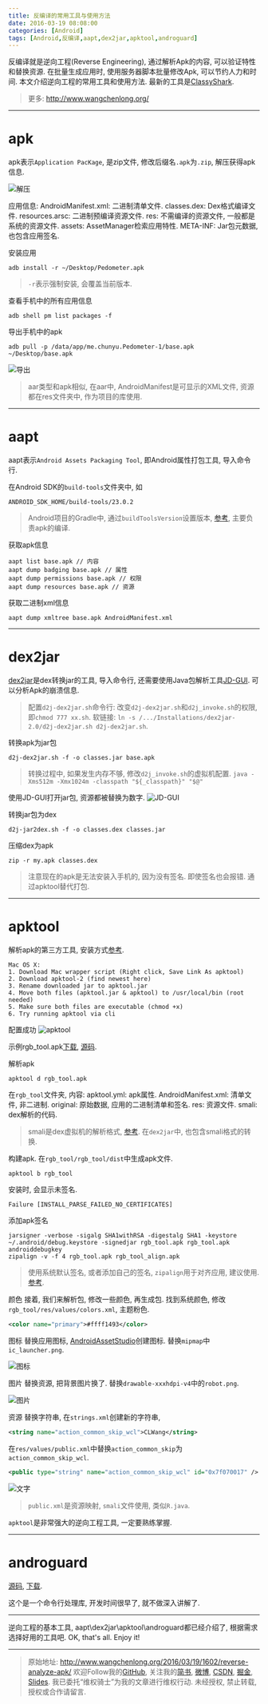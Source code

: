 ```yaml
---
title: 反编译的常用工具与使用方法
date: 2016-03-19 08:08:00
categories: [Android]
tags: [Android,反编译,aapt,dex2jar,apktool,androguard]
---
```


反编译就是逆向工程(Reverse Engineering), 通过解析Apk的内容, 可以验证特性和替换资源. 在批量生成应用时, 使用服务器脚本批量修改Apk, 可以节约人力和时间. 本文介绍逆向工程的常用工具和使用方法. 最新的工具是[ClassyShark](http://www.wangchenlong.org/2016/03/17/1602/analyze-app-framework/).

<!-- more -->
> 更多: http://www.wangchenlong.org/

---

# apk
apk表示``Application PacKage``, 是zip文件, 修改后缀名``.apk``为``.zip``, 解压获得apk信息.

![解压](reverse-analyze-apk/reverse-apk.png)

应用信息:
AndroidManifest.xml: 二进制清单文件.
classes.dex: Dex格式编译文件.
resources.arsc: 二进制预编译资源文件.
res: 不需编译的资源文件, 一般都是系统的资源文件.
assets: AssetManager检索应用特性.
META-INF: Jar包元数据, 也包含应用签名.

安装应用
```shell
adb install -r ~/Desktop/Pedometer.apk
```
> ``-r``表示强制安装, 会覆盖当前版本.

查看手机中的所有应用信息
```shell
adb shell pm list packages -f
```

导出手机中的apk
```shell
adb pull -p /data/app/me.chunyu.Pedometer-1/base.apk ~/Desktop/base.apk
```
![导出](reverse-analyze-apk/reverse-cmd.png)

> aar类型和apk相似, 在aar中, AndroidManifest是可显示的XML文件, 资源都在res文件夹中, 作为项目的库使用.

---

# aapt

aapt表示``Android Assets Packaging Tool``, 即Android属性打包工具, 导入命令行.

在Android SDK的``build-tools``文件夹中, 如
```
ANDROID_SDK_HOME/build-tools/23.0.2
```

> Android项目的Gradle中, 通过``buildToolsVersion``设置版本, [参考](http://developer.android.com/sdk/installing/studio-build.html), 主要负责apk的编译.

获取apk信息
```
aapt list base.apk // 内容
aapt dump badging base.apk // 属性
aapt dump permissions base.apk // 权限
aapt dump resources base.apk // 资源
```

获取二进制xml信息
```
aapt dump xmltree base.apk AndroidManifest.xml
```

---

# dex2jar

[dex2jar](https://github.com/pxb1988/dex2jar)是dex转换jar的工具, 导入命令行, 还需要使用Java包解析工具[JD-GUI](http://jd.benow.ca/). 可以分析Apk的崩溃信息.

> 配置``d2j-dex2jar.sh``命令行:
> 改变``d2j-dex2jar.sh``和``d2j_invoke.sh``的权限, 即``chmod 777 xx.sh``.
> 软链接: ``ln -s /.../Installations/dex2jar-2.0/d2j-dex2jar.sh d2j-dex2jar.sh``.

转换apk为jar包
```
d2j-dex2jar.sh -f -o classes.jar base.apk
```

> 转换过程中, 如果发生内存不够, 修改``d2j_invoke.sh``的虚拟机配置.
> ``java -Xms512m -Xmx1024m -classpath "${_classpath}" "$@"``

使用JD-GUI打开jar包, 资源都被替换为数字.
![JD-GUI](reverse-analyze-apk/reverse-jar.png)

转换jar包为dex
```
d2j-jar2dex.sh -f -o classes.dex classes.jar
```

压缩dex为apk
```
zip -r my.apk classes.dex
```
> 注意现在的apk是无法安装入手机的, 因为没有签名.
> 即使签名也会报错. 通过apktool替代打包.

---

# apktool

解析apk的第三方工具, 安装方式[参考](http://ibotpeaches.github.io/Apktool/install/).

```
Mac OS X:
1. Download Mac wrapper script (Right click, Save Link As apktool)
2. Download apktool-2 (find newest here)
3. Rename downloaded jar to apktool.jar
4. Move both files (apktool.jar & apktool) to /usr/local/bin (root needed)
5. Make sure both files are executable (chmod +x)
6. Try running apktool via cli
```

配置成功
![apktool](reverse-analyze-apk/reverse-over.png)

示例rgb_tool.apk[下载](https://apkpure.com/rgb-tool/com.fastebro.androidrgbtool), [源码](https://github.com/fasteque/rgb-tool).

解析apk
```
apktool d rgb_tool.apk
```

在``rgb_tool``文件夹, 内容: 
apktool.yml: apk属性.
AndroidManifest.xml: 清单文件, 非二进制.
original: 原始数据, 应用的二进制清单和签名.
res: 资源文件.
smali: dex解析的代码.

> smali是dex虚拟机的解析格式, [参考](https://github.com/JesusFreke/smali). 在``dex2jar``中, 也包含smali格式的转换.

构建apk. 在``rgb_tool/rgb_tool/dist``中生成apk文件.
```
apktool b rgb_tool
```

安装时, 会显示未签名.
```
Failure [INSTALL_PARSE_FAILED_NO_CERTIFICATES]
```

添加apk签名
```
jarsigner -verbose -sigalg SHA1withRSA -digestalg SHA1 -keystore ~/.android/debug.keystore -signedjar rgb_tool.apk rgb_tool.apk androiddebugkey
zipalign -v -f 4 rgb_tool.apk rgb_tool_align.apk
```

> 使用系统默认签名, 或者添加自己的签名, ``zipalign``用于对齐应用, 建议使用. [参考](http://developer.android.com/tools/publishing/app-signing.html).

颜色
接着, 我们来解析包, 修改一些颜色, 再生成包.
找到系统颜色, 修改``rgb_tool/res/values/colors.xml``, 主题粉色.
```xml
<color name="primary">#ffff1493</color>
```
图标
替换应用图标, [AndroidAssetStudio](http://jgilfelt.github.io/AndroidAssetStudio/)创建图标. 替换``mipmap``中``ic_launcher.png``.

![图标](reverse-analyze-apk/reverse-test.png)

图片
替换资源, 把背景图片换了. 替换``drawable-xxxhdpi-v4``中的``robot.png``.

![图片](reverse-analyze-apk/reverse-color.png)

资源
替换字符串, 在``strings.xml``创建新的字符串, 
```xml
<string name="action_common_skip_wcl">CLWang</string>
```
在``res/values/public.xml``中替换``action_common_skip``为``action_common_skip_wcl``.
```xml
<public type="string" name="action_common_skip_wcl" id="0x7f070017" />
```

![文字](reverse-analyze-apk/reverse-string.png)

> ``public.xml``是资源映射, ``smali``文件使用, 类似``R.java``.

``apktool``是非常强大的逆向工程工具, 一定要熟练掌握.

---

# androguard

[源码](https://github.com/androguard/androguard), [下载](https://github.com/androguard/androguard/releases/).

这个是一个命令行处理库, 开发时间很早了, 就不做深入讲解了.

---

逆向工程的基本工具, aapt\dex2jar\apktool\androguard都已经介绍了, 根据需求选择好用的工具吧. 
OK, that's all. Enjoy it!

---

> 原始地址: 
> http://www.wangchenlong.org/2016/03/19/1602/reverse-analyze-apk/
> 欢迎Follow我的[GitHub](https://github.com/SpikeKing), 关注我的[简书](http://www.jianshu.com/users/e2b4dd6d3eb4/latest_articles), [微博](http://weibo.com/u/2852941392), [CSDN](http://blog.csdn.net/caroline_wendy), [掘金](http://gold.xitu.io/#/user/56de98c2f3609a005442ec58), [Slides](https://slides.com/spikeking). 
> 我已委托“维权骑士”为我的文章进行维权行动. 未经授权, 禁止转载, 授权或合作请留言.

